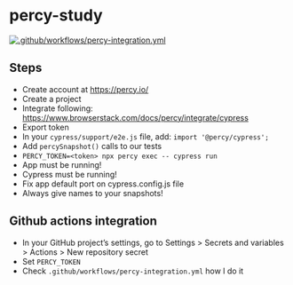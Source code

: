 # percy-study

[![.github/workflows/percy-integration.yml](https://github.com/renanstn/percy-study/actions/workflows/percy-integration.yml/badge.svg)](https://github.com/renanstn/percy-study/actions/workflows/percy-integration.yml)

## Steps

- Create account at https://percy.io/
- Create a project
- Integrate following: https://www.browserstack.com/docs/percy/integrate/cypress
- Export token
- In your `cypress/support/e2e.js` file, add: `import '@percy/cypress';`
- Add `percySnapshot()` calls to our tests
- `PERCY_TOKEN=<token> npx percy exec -- cypress run`
- App must be running!
- Cypress must be running!
- Fix app default port on cypress.config.js file
- Always give names to your snapshots!

## Github actions integration

- In your GitHub project’s settings, go to Settings > Secrets and variables > Actions > New repository secret
- Set `PERCY_TOKEN`
- Check `.github/workflows/percy-integration.yml` how I do it

